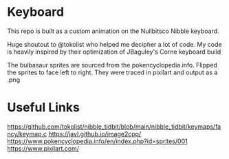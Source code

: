 # Keyboard

This repo is built as a custom animation on the Nullbitsco Nibble keyboard.

Huge shoutout to @tokolist who helped me decipher a lot of code. My code is heavily inspired by their optimization of JBaguley's Corne keyboard build

The bulbasaur sprites are sourced from the pokencyclopedia.info. Flipped the sprites to face left to right. They were traced in pixilart and output as a .png

# Useful Links
https://github.com/tokolist/nibble_tidbit/blob/main/nibble_tidbit/keymaps/fancy/keymap.c
https://javl.github.io/image2cpp/
https://www.pokencyclopedia.info/en/index.php?id=sprites/001
https://www.pixilart.com/
